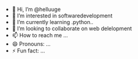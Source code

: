 - 👋 Hi, I’m @helluuge
- 👀 I’m interested in softwaredevelopment
- 🌱 I’m currently learning .python..
- 💞️ I’m looking to collaborate on web delelopment
- 📫 How to reach me ...
- 😄 Pronouns: ...
- ⚡ Fun fact: ...

<!---
helluuge/helluuge is a ✨ special ✨ repository because its `README.md` (this file) appears on your GitHub profile.
You can click the Preview link to take a look at your changes.
--->
